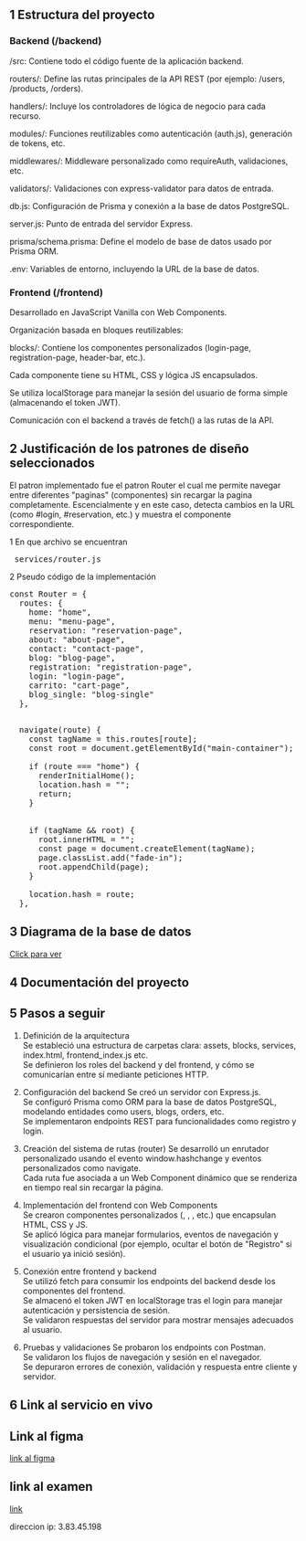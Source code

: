 ## 1 Estructura del proyecto  

### Backend (/backend)  
/src: Contiene todo el código fuente de la aplicación backend.

routers/: Define las rutas principales de la API REST (por ejemplo: /users, /products, /orders).

handlers/: Incluye los controladores de lógica de negocio para cada recurso.

modules/: Funciones reutilizables como autenticación (auth.js), generación de tokens, etc.

middlewares/: Middleware personalizado como requireAuth, validaciones, etc.

validators/: Validaciones con express-validator para datos de entrada.

db.js: Configuración de Prisma y conexión a la base de datos PostgreSQL.

server.js: Punto de entrada del servidor Express.

prisma/schema.prisma: Define el modelo de base de datos usado por Prisma ORM.

.env: Variables de entorno, incluyendo la URL de la base de datos.

### Frontend (/frontend)  

Desarrollado en JavaScript Vanilla con Web Components.

Organización basada en bloques reutilizables:

blocks/: Contiene los componentes personalizados (login-page, registration-page, header-bar, etc.).

Cada componente tiene su HTML, CSS y lógica JS encapsulados.

Se utiliza localStorage para manejar la sesión del usuario de forma simple (almacenando el token JWT).

Comunicación con el backend a través de fetch() a las rutas de la API.


## 2 Justificación de los patrones de diseño seleccionados  
    
El patron implementado fue el patron Router el cual me permite navegar entre diferentes "paginas" (componentes) sin recargar la pagina completamente. Escencialmente y en este caso, detecta cambios en la URL (como #login, #reservation, etc.) y muestra el componente correspondiente.

1 En que archivo se encuentran  

<pre> services/router.js </pre>

2 Pseudo código de la implementación

<pre>
const Router = {
  routes: {
    home: "home",
    menu: "menu-page",
    reservation: "reservation-page",
    about: "about-page",
    contact: "contact-page",
    blog: "blog-page",
    registration: "registration-page",
    login: "login-page",
    carrito: "cart-page",
    blog_single: "blog-single"
  },
</pre>

<pre>  
  navigate(route) {
    const tagName = this.routes[route];
    const root = document.getElementById("main-container");

    if (route === "home") {
      renderInitialHome();
      location.hash = "";
      return;
    }


    if (tagName && root) {
      root.innerHTML = ""; 
      const page = document.createElement(tagName);
      page.classList.add("fade-in");
      root.appendChild(page);
    }

    location.hash = route;
  },
</pre>

## 3 Diagrama de la base de datos  
[Click para ver](./anexos/bd_sushi.png)

## 4 Documentación del proyecto  

## 5 Pasos a seguir  

1. Definición de la arquitectura  
Se estableció una estructura de carpetas clara: assets, blocks, services, index.html, frontend_index.js etc.  
Se definieron los roles del backend y del frontend, y cómo se comunicarían entre sí mediante peticiones HTTP.

2. Configuración del backend
Se creó un servidor con Express.js.  
Se configuró Prisma como ORM para la base de datos PostgreSQL, modelando entidades como users, blogs, orders, etc.  
Se implementaron endpoints REST para funcionalidades como registro y login.  

3. Creación del sistema de rutas (router)
Se desarrolló un enrutador personalizado usando el evento window.hashchange y eventos personalizados como navigate.  
Cada ruta fue asociada a un Web Component dinámico que se renderiza en tiempo real sin recargar la página.  

4. Implementación del frontend con Web Components  
Se crearon componentes personalizados (<login-page>, <registration-page>, <header-bar>, etc.) que encapsulan HTML, CSS y JS.  
Se aplicó lógica para manejar formularios, eventos de navegación y visualización condicional (por ejemplo, ocultar el botón de "Registro" si el usuario ya inició sesión).  

5. Conexión entre frontend y backend  
Se utilizó fetch para consumir los endpoints del backend desde los componentes del frontend.  
Se almacenó el token JWT en localStorage tras el login para manejar autenticación y persistencia de sesión.  
Se validaron respuestas del servidor para mostrar mensajes adecuados al usuario.  

6. Pruebas y validaciones
Se probaron los endpoints con Postman.  
Se validaron los flujos de navegación y sesión en el navegador.  
Se depuraron errores de conexión, validación y respuesta entre cliente y servidor.  

## 6 Link al servicio en vivo  

## Link al figma
[link al figma](https://www.figma.com/design/09cfPZcF3t5ddZAoiDKrxo/web-app-exam-1--Copy-?node-id=0-1&t=Wkpe86a32cCRoI5I-1)

## link al examen
[link](https://docs.google.com/document/d/1BQeJ9sp0XHyqnA4Yir3fXNYh26ojz-BkHmEYLtC9jz8/edit?usp=sharing)

direccion ip: 3.83.45.198

